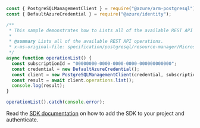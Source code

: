 ```javascript
const { PostgreSQLManagementClient } = require("@azure/arm-postgresql");
const { DefaultAzureCredential } = require("@azure/identity");

/**
 * This sample demonstrates how to Lists all of the available REST API operations.
 *
 * @summary Lists all of the available REST API operations.
 * x-ms-original-file: specification/postgresql/resource-manager/Microsoft.DBforPostgreSQL/stable/2017-12-01/examples/OperationList.json
 */
async function operationList() {
  const subscriptionId = "00000000-0000-0000-0000-000000000000";
  const credential = new DefaultAzureCredential();
  const client = new PostgreSQLManagementClient(credential, subscriptionId);
  const result = await client.operations.list();
  console.log(result);
}

operationList().catch(console.error);
```

Read the [SDK documentation](https://github.com/Azure/azure-sdk-for-js/blob/%40azure%2Farm-postgresql_6.0.1/sdk/postgresql/arm-postgresql/README.md) on how to add the SDK to your project and authenticate.
